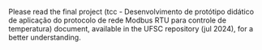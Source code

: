 Please read the final project (tcc - Desenvolvimento de protótipo didático de aplicação do protocolo de rede Modbus RTU para controle de temperatura) document, available in the UFSC repository (jul 2024), for a better understanding. 
